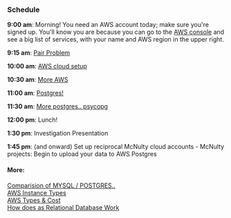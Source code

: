 ### Schedule

**9:00 am**: Morning! You need an AWS account today; make sure you're signed up. You'll know you are because you can go to the [AWS console](https://console.aws.amazon.com/) and see a big list of services, with your name and AWS region in the upper right.

**9:15 am**: [Pair Problem](pair.md)

**10:00 am**: [AWS cloud setup](aws_setup_cloud.md)

**10:30 am**: [More AWS](aws_2_installing_pkgs.md )

**11:00 am**: [Postgres!](postgres_loading.md)

**11:30 am**: [More postgres.. psycopg](psycopg_sqlAlchemy.ipynb)


**12:00 pm**: Lunch!

**1:30 pm**: Investigation Presentation

**1:45 pm**: (and onward)  Set up reciprocal McNulty cloud accounts - McNulty projects: 
Begin to upload your data to AWS Postgres


#### More: 
[Comparision of MYSQL / POSTGRES.. ](https://www.digitalocean.com/community/tutorials/sqlite-vs-mysql-vs-postgresql-a-comparison-of-relational-database-management-systems)  
[AWS Instance Types](https://aws.amazon.com/ec2/instance-types/)  
[AWS Types & Cost](http://www.ec2instances.info)   
[How does as Relational Database Work](http://coding-geek.com/how-databases-work/)   



